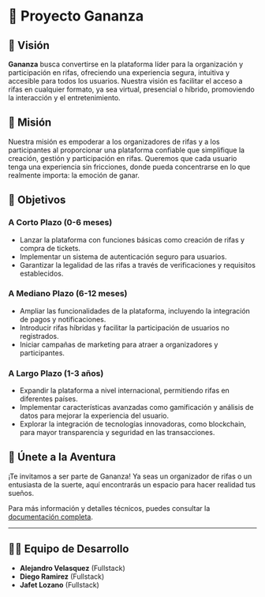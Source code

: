 
# 📱 Proyecto Gananza

## 🌟 Visión

**Gananza** busca convertirse en la plataforma líder para la organización y participación en rifas, ofreciendo una experiencia segura, intuitiva y accesible para todos los usuarios. Nuestra visión es facilitar el acceso a rifas en cualquier formato, ya sea virtual, presencial o híbrido, promoviendo la interacción y el entretenimiento.

## 🎯 Misión

Nuestra misión es empoderar a los organizadores de rifas y a los participantes al proporcionar una plataforma confiable que simplifique la creación, gestión y participación en rifas. Queremos que cada usuario tenga una experiencia sin fricciones, donde pueda concentrarse en lo que realmente importa: la emoción de ganar.

## 📅 Objetivos

### A Corto Plazo (0-6 meses)

- Lanzar la plataforma con funciones básicas como creación de rifas y compra de tickets.
- Implementar un sistema de autenticación seguro para usuarios.
- Garantizar la legalidad de las rifas a través de verificaciones y requisitos establecidos.

### A Mediano Plazo (6-12 meses)

- Ampliar las funcionalidades de la plataforma, incluyendo la integración de pagos y notificaciones.
- Introducir rifas híbridas y facilitar la participación de usuarios no registrados.
- Iniciar campañas de marketing para atraer a organizadores y participantes.

### A Largo Plazo (1-3 años)

- Expandir la plataforma a nivel internacional, permitiendo rifas en diferentes países.
- Implementar características avanzadas como gamificación y análisis de datos para mejorar la experiencia del usuario.
- Explorar la integración de tecnologías innovadoras, como blockchain, para mayor transparencia y seguridad en las transacciones.

## 🚀 Únete a la Aventura

¡Te invitamos a ser parte de Gananza! Ya seas un organizador de rifas o un entusiasta de la suerte, aquí encontrarás un espacio para hacer realidad tus sueños.

Para más información y detalles técnicos, puedes consultar la [documentación completa](https://www.notion.so/General-Documentation-Mi-Rifa-12a84226c7a480448ff5e71fc322215c?pvs=21).

---

## 👨‍💻 Equipo de Desarrollo

- **Alejandro Velasquez** (Fullstack)
- **Diego Ramirez** (Fullstack)
- **Jafet Lozano** (Fullstack)
